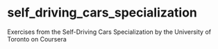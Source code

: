 # self_driving_cars_specialization
Exercises from the Self-Driving Cars Specialization by the University of Toronto on Coursera
